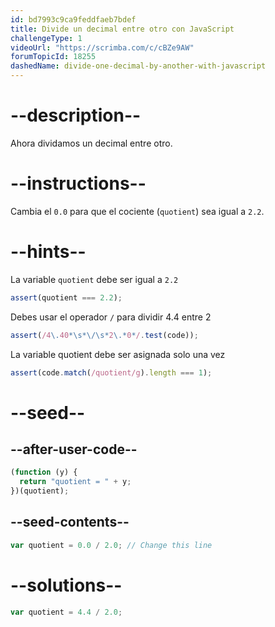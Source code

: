 ```yaml
---
id: bd7993c9ca9feddfaeb7bdef
title: Divide un decimal entre otro con JavaScript
challengeType: 1
videoUrl: "https://scrimba.com/c/cBZe9AW"
forumTopicId: 18255
dashedName: divide-one-decimal-by-another-with-javascript
---
```


# --description--

Ahora dividamos un decimal entre otro.

# --instructions--

Cambia el `0.0` para que el cociente (`quotient`) sea igual a `2.2`.

# --hints--

La variable `quotient` debe ser igual a `2.2`

```js
assert(quotient === 2.2);
```

Debes usar el operador `/` para dividir 4.4 entre 2

```js
assert(/4\.40*\s*\/\s*2\.*0*/.test(code));
```

La variable quotient debe ser asignada solo una vez

```js
assert(code.match(/quotient/g).length === 1);
```

# --seed--

## --after-user-code--

```js
(function (y) {
  return "quotient = " + y;
})(quotient);
```

## --seed-contents--

```js
var quotient = 0.0 / 2.0; // Change this line
```

# --solutions--

```js
var quotient = 4.4 / 2.0;
```
